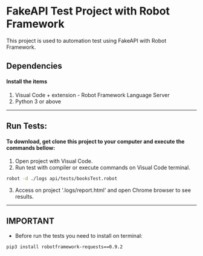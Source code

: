 # FakeAPI Test Project with Robot Framework

This project is used to automation test using FakeAPI with Robot Framework.


## Dependencies

#### Install the items

1. Visual Code + extension - Robot Framework Language Server
2. Python 3 or above


---

## Run Tests:

#### To download, get clone this project to your computer and execute the commands bellow:

1. Open project with Visual Code.
2. Run test with compiler or execute commands on Visual Code terminal.

```bash
robot -d ./logs api/tests/booksTest.robot
```

3. Access on project '.logs/report.html' and open Chrome browser to see results.


---

## IMPORTANT

* Before run the tests you need to install on terminal:

```bash
pip3 install robotframework-requests==0.9.2
```
